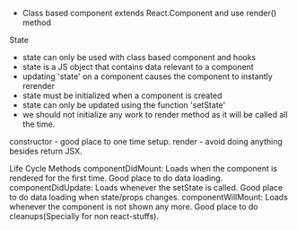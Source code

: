 - Class based component extends React.Component and use render() method


State

- state can only be used with class based component and hooks
- state is a JS object that contains data relevant to a component
- updating 'state' on a component causes the component to instantly rerender
- state must be initialized when a component is created
- state can only be updated using the function 'setState'
- we should not initialize any work to render method as it will be called all the time.

constructor - good place to one time setup.
render - avoid doing anything besides return JSX.

Life Cycle Methods
componentDidMount: Loads when the component is rendered for the first time. Good place to do data loading.
componentDidUpdate: Loads whenever the setState is called. Good place to do data loading when state/props changes.
componentWillMount: Loads whenever the component is not shown any more. Good place to do cleanups(Specially for non react-stuffs).